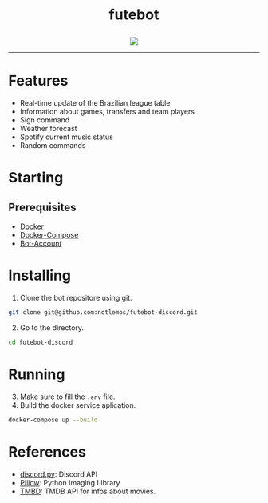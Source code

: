 # <p align="center"> futebot </p>
  
<p align="center"> <img src="https://camo.githubusercontent.com/ec9ce3fcf3aea61be65eac063a698e48b02afc3eb6ee67e80edfd4605f38c720/68747470733a2f2f696d672e736869656c64732e696f2f62616467652f707974686f6e20332d3337373641422e7376673f7374796c653d266c6f676f3d707974686f6e266c6f676f436f6c6f723d7768697465" />  </p>

____

#  Features

-  Real-time update of the Brazilian league table
-  Information about games, transfers and team players
-  Sign command
-  Weather forecast
-  Spotify current music status
-  Random commands

# Starting
## Prerequisites
- [Docker](https://docs.docker.com/get-started/get-docker/)
- [Docker-Compose](https://docs.docker.com/compose/)
- [Bot-Account](https://discordpy.readthedocs.io/en/stable/discord.html)
# Installing 
1. Clone the bot repositore using git.
```bash
git clone git@github.com:notlemos/futebot-discord.git
```
2. Go to the directory.
```bash
cd futebot-discord
```
# Running
3. Make sure to fill the ```.env``` file.
4. Build the docker service aplication.
```bash
docker-compose up --build
```
# References
- [discord.py](https://discordpy.readthedocs.io/en/stable/index.html#): Discord API
- [Pillow](https://pillow.readthedocs.io/en/stable/): Python Imaging Library
- [TMBD](https://developer.themoviedb.org/docs/getting-started): TMDB API for infos about movies.
